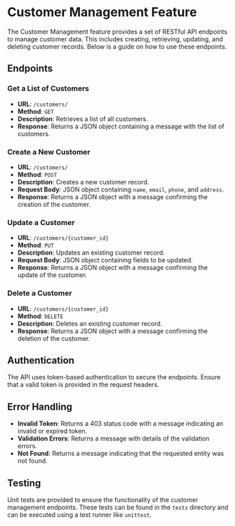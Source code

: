 # Customer Management Feature

The Customer Management feature provides a set of RESTful API endpoints to manage customer data. This includes creating, retrieving, updating, and deleting customer records. Below is a guide on how to use these endpoints.

## Endpoints

### Get a List of Customers
- **URL**: `/customers/`
- **Method**: `GET`
- **Description**: Retrieves a list of all customers.
- **Response**: Returns a JSON object containing a message with the list of customers.

### Create a New Customer
- **URL**: `/customers/`
- **Method**: `POST`
- **Description**: Creates a new customer record.
- **Request Body**: JSON object containing `name`, `email`, `phone`, and `address`.
- **Response**: Returns a JSON object with a message confirming the creation of the customer.

### Update a Customer
- **URL**: `/customers/{customer_id}`
- **Method**: `PUT`
- **Description**: Updates an existing customer record.
- **Request Body**: JSON object containing fields to be updated.
- **Response**: Returns a JSON object with a message confirming the update of the customer.

### Delete a Customer
- **URL**: `/customers/{customer_id}`
- **Method**: `DELETE`
- **Description**: Deletes an existing customer record.
- **Response**: Returns a JSON object with a message confirming the deletion of the customer.

## Authentication

The API uses token-based authentication to secure the endpoints. Ensure that a valid token is provided in the request headers.

## Error Handling

- **Invalid Token**: Returns a 403 status code with a message indicating an invalid or expired token.
- **Validation Errors**: Returns a message with details of the validation errors.
- **Not Found**: Returns a message indicating that the requested entity was not found.

## Testing

Unit tests are provided to ensure the functionality of the customer management endpoints. These tests can be found in the `tests` directory and can be executed using a test runner like `unittest`.